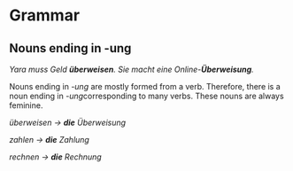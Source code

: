 # Grammar

## Nouns ending in -ung

*Yara muss Geld **überweisen**. Sie macht eine Online-**Überweisung**.*

Nouns ending in *-ung* are mostly formed from a verb. Therefore, there is a noun ending in *-ung*corresponding to many verbs. These nouns are always feminine.

*überweisen -> **die** Überweisung*

*zahlen -> **die** Zahlung*

*rechnen -> **die** Rechnung*      

